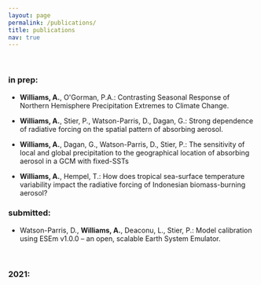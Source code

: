 ```yaml
---
layout: page
permalink: /publications/
title: publications
nav: true
---
```


<p>&nbsp;</p>

### in prep:  

 - **Williams, A.**, O'Gorman, P.A.: Contrasting Seasonal Response of Northern Hemisphere Precipitation Extremes to Climate Change.

 - **Williams, A.**, Stier, P., Watson-Parris, D., Dagan, G.: Strong dependence of radiative forcing on the spatial pattern of absorbing aerosol.

 - **Williams, A.**, Dagan, G., Watson-Parris, D., Stier, P.: The sensitivity of local and global precipitation to the geographical location of absorbing aerosol in a GCM with fixed-SSTs
 
 - **Williams, A.**, Hempel, T.: How does tropical sea-surface temperature variability impact the radiative forcing of Indonesian biomass-burning aerosol?


### submitted:

 - Watson-Parris, D., **Williams, A.**, Deaconu, L., Stier, P.: Model calibration using ESEm v1.0.0 – an open, scalable Earth System Emulator.

<p>&nbsp;</p>

### 2021:
